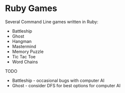 # Ruby Games
Several Command Line games written in Ruby:

* Battleship
* Ghost
* Hangman
* Mastermind
* Memory Puzzle
* Tic Tac Toe
* Word Chains

TODO
* Battleship - occasional bugs with computer AI
* Ghost - consider DFS for best options for computer AI
